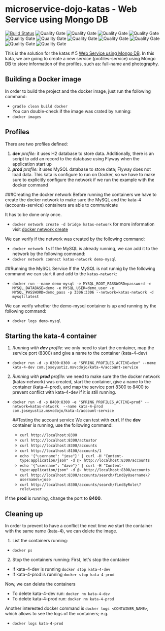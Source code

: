 # microservice-dojo-katas - Web Service using Mongo DB
[![Build Status](https://travis-ci.org/joseyustiz/microservice-dojo-katas.svg?branch=master)](https://travis-ci.org/joseyustiz/microservice-dojo-katas)
![Quality Gate](https://sonarcloud.io/api/project_badges/measure?project=joseyustiz_microservice-dojo-kata1&metric=alert_status)
![Quality Gate](https://sonarcloud.io/api/project_badges/measure?project=joseyustiz_microservice-dojo-kata1&metric=bugs)
![Quality Gate](https://sonarcloud.io/api/project_badges/measure?project=joseyustiz_microservice-dojo-kata1&metric=code_smells)
![Quality Gate](https://sonarcloud.io/api/project_badges/measure?project=joseyustiz_microservice-dojo-kata1&metric=coverage)
![Quality Gate](https://sonarcloud.io/api/project_badges/measure?project=joseyustiz_microservice-dojo-kata1&metric=duplicated_lines_density)
![Quality Gate](https://sonarcloud.io/api/project_badges/measure?project=joseyustiz_microservice-dojo-kata1&metric=ncloc)
![Quality Gate](https://sonarcloud.io/api/project_badges/measure?project=joseyustiz_microservice-dojo-kata1&metric=sqale_rating)
![Quality Gate](https://sonarcloud.io/api/project_badges/measure?project=joseyustiz_microservice-dojo-kata1&metric=reliability_rating)
![Quality Gate](https://sonarcloud.io/api/project_badges/measure?project=joseyustiz_microservice-dojo-kata1&metric=security_rating)
![Quality Gate](https://sonarcloud.io/api/project_badges/measure?project=joseyustiz_microservice-dojo-kata1&metric=sqale_index)
![Quality Gate](https://sonarcloud.io/api/project_badges/measure?project=joseyustiz_microservice-dojo-kata1&metric=vulnerabilities)

This is the solution for the katas # 5 [Web Service using Mongo DB](http://accordance.github.io/microservice-dojo/kata5/service_using_mongo_db.html). In this kata, we are going to create a new service (profiles-service) using Mongo DB to store information of the profiles, such as: full-name and photography. 
## Building a Docker image
In order to build the project and the docker image, just run the following command:
* `gradle clean build docker`  
You can double-check if the image was crated by running:
* `docker images`

## Profiles
There are two profiles defined:
1. _**dev** profile:_ it uses H2 database to store data. Additionally, there is an script to add an record to the database using Flyway when the application start up
2. _**prod** profile:_ it uses MySQL database to store data; Flyway does not load data. This kata is configure to run on Docker, so we have to make sure to explicitly configure the network if we run the example with the docker command

###Creating the docker network
Before running the containers we have to create the docker network to make sure the MySQL and the kata-4 (accounts-service) containers are able to communicate 

It has to be done only once.
 * `docker network create -d bridge katas-network` for more information visit [docker network create](https://docs.docker.com/engine/reference/commandline/network_create/)
 
We can verify if the network was created by the following command:
 * `docker network ls`
 If the MySQL is already running, we can add it to the network by the following command: 
 * `docker network connect katas-network demo-mysql`
 
 ##Running the MySQL Service
 If the MySQL is not runnig by the following command we can start it and add to the `katas-network`: 
 * `docker run --name demo-mysql -e MYSQL_ROOT_PASSWORD=password -e MYSQL_DATABASE=demo -e MYSQL_USER=demo_user -e MYSQL_PASSWORD=demo_pass -p 3306:3306 --network=katas-network -d mysql:latest`
 
 We can verify whether the demo-mysql container is up and running by the following command:
 * `docker logs demo-mysql`

## Starting the kata-4 container
  
1. *Running with **dev** profile:* we only need to start the container, map the service port (8300) and give a name to the container (kata-4-dev)
* `docker run -d -p 8300:8300 -e "SPRING_PROFILES_ACTIVE=dev" --name kata-4-dev com.joseyustiz.msvcdojo/kata-4/account-service`

2. *Running with **prod** profile:* we need to make sure the the docker network (katas-network) was created, start the container, give a name to the container (kata-4-prod), and map the service port 8300 to 8400 to prevent conflict with kata-4-dev if it is still running.
* `docker run -d -p 8400:8300 -e "SPRING_PROFILES_ACTIVE=prod" --network=katas-network  --name kata-4-prod com.joseyustiz.msvcdojo/kata-4/account-service`
 
  ##Testing the account service
  We can test with **curl**. If the **dev** container is running, use the following command:
  * `curl http://localhost:8300`
  * `curl http://localhost:8300/actuator`
  * `curl http://localhost:8300/accounts`
  * `curl http://localhost:8100/accounts/1`
  * `echo '{"username": "jose"}' | curl -H "Content-type:application/json" -d @- http://localhost:8300/accounts`
  * `echo '{"username": "dave"}' | curl -H "Content-type:application/json" -d @- http://localhost:8300/accounts`
  * `curl http://localhost:8300/accounts/search/findByUsername\?username\=jose`
  * `curl http://localhost:8300/accounts/search/findByRole\?role\=user`
 
 If the **prod** is running, change the port to **8400**. 
## Cleaning up 
 In order to prevent to have a conflict the next time we start the container with the same name (kata-4), we can delete the image.
1. List the containers running:
* `docker ps`
2. Stop the containers running:
 First, let's stop the container
 * If kata-4-dev is running `docker stop kata-4-dev`
 * If kata-4-prod is running `docker stop kata-4-prod`
 
 Now, we can delete the containers
 * To delete kata-4-dev run: `docker rm kata-4-dev`
 * To delete kata-4-prod run: `docker rm kata-4-prod`
 
 Another interested docker command is `docker logs <CONTAINER_NAME>`, which allows to see the logs of the containers; e.g.
 * `docker logs kata-4-prod` 